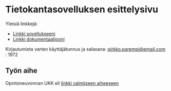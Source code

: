 # Tietokantasovelluksen esittelysivu

Yleisiä linkkejä:

* [Linkki sovellukseeni](http://lauranor.users.cs.helsinki.fi/tsoha)
* [Linkki dokumentaatiooni](https://github.com/lauranor/Tsoha-Bootstrap/blob/master/doc/dokumentaatio.pdf)

Kirjautumista varten käyttäjätunnus ja salasana:
pirkko.parempi@email.com : 1972

## Työn aihe

Opintoneuvonnan UKK eli [linkki valmiiseen aiheeseen](http://advancedkittenry.github.io/suunnittelu_ja_tyoymparisto/aiheet/Opintoneuvonnan_usein_kysytyt_kysymykset.html) 
